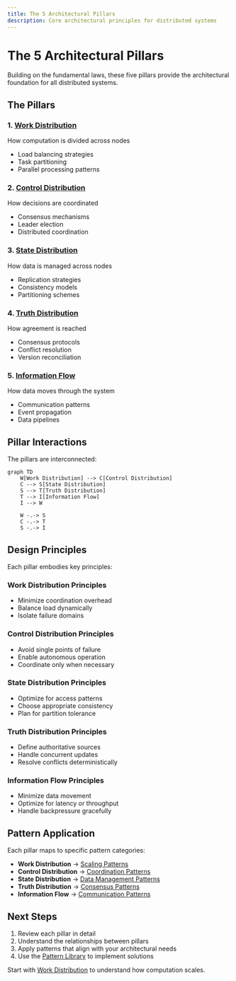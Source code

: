 ```yaml
---
title: The 5 Architectural Pillars
description: Core architectural principles for distributed systems
---
```


# The 5 Architectural Pillars

Building on the fundamental laws, these five pillars provide the architectural foundation for all distributed systems.

## The Pillars

### 1. [Work Distribution](work-distribution.md)
How computation is divided across nodes
- Load balancing strategies
- Task partitioning
- Parallel processing patterns

### 2. [Control Distribution](control-distribution.md)
How decisions are coordinated
- Consensus mechanisms
- Leader election
- Distributed coordination

### 3. [State Distribution](state-distribution.md)
How data is managed across nodes
- Replication strategies
- Consistency models
- Partitioning schemes

### 4. [Truth Distribution](truth-distribution.md)
How agreement is reached
- Consensus protocols
- Conflict resolution
- Version reconciliation

### 5. [Information Flow](information-flow.md)
How data moves through the system
- Communication patterns
- Event propagation
- Data pipelines

## Pillar Interactions

The pillars are interconnected:

```mermaid
graph TD
    W[Work Distribution] --> C[Control Distribution]
    C --> S[State Distribution]
    S --> T[Truth Distribution]
    T --> I[Information Flow]
    I --> W
    
    W -.-> S
    C -.-> T
    S -.-> I
```

## Design Principles

Each pillar embodies key principles:

### Work Distribution Principles
- Minimize coordination overhead
- Balance load dynamically
- Isolate failure domains

### Control Distribution Principles
- Avoid single points of failure
- Enable autonomous operation
- Coordinate only when necessary

### State Distribution Principles
- Optimize for access patterns
- Choose appropriate consistency
- Plan for partition tolerance

### Truth Distribution Principles
- Define authoritative sources
- Handle concurrent updates
- Resolve conflicts deterministically

### Information Flow Principles
- Minimize data movement
- Optimize for latency or throughput
- Handle backpressure gracefully

## Pattern Application

Each pillar maps to specific pattern categories:

- **Work Distribution** → [Scaling Patterns](../pattern-library/scaling/)
- **Control Distribution** → [Coordination Patterns](../pattern-library/coordination/)
- **State Distribution** → [Data Management Patterns](../pattern-library/data-management/)
- **Truth Distribution** → [Consensus Patterns](../pattern-library/coordination/consensus.md)
- **Information Flow** → [Communication Patterns](../pattern-library/communication/)

## Next Steps

1. Review each pillar in detail
2. Understand the relationships between pillars
3. Apply patterns that align with your architectural needs
4. Use the [Pattern Library](../pattern-library/) to implement solutions

Start with [Work Distribution](work-distribution.md) to understand how computation scales.

